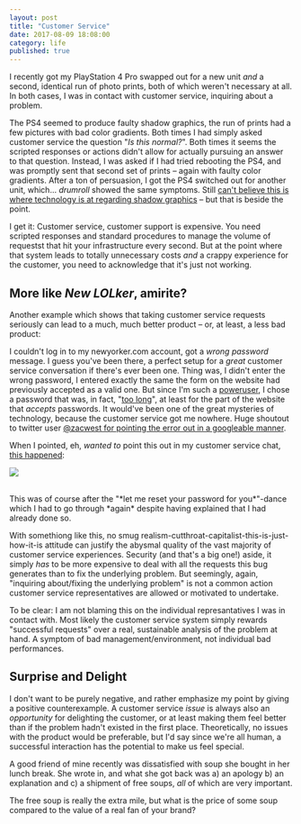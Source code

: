 ```yaml
---
layout: post
title: "Customer Service"
date: 2017-08-09 18:08:00
category: life
published: true
---
```



I recently got my PlayStation 4 Pro swapped out for a new unit *and* a second, identical run of photo prints, both of which weren't necessary at all. In both cases, I was in contact with customer service, inquiring about a problem. 

The PS4 seemed to produce faulty shadow graphics, the run of prints had a few pictures with bad color gradients. Both times I had simply asked customer service the question "*Is this normal?*". Both times it seems the scripted responses or actions didn't allow for actually pursuing an answer to that question. Instead, I was asked if I had tried rebooting the PS4, and was promptly sent that second set of prints – again with faulty color gradients. After a ton of persuasion, I got the PS4 switched out for another unit, which... *drumroll* showed the same symptoms. Still [can't believe this is where technology is at regarding shadow graphics](https://twitter.com/tschoof/status/851830545008951296) – but that is beside the point.

I get it: Customer service, customer support is expensive. You need scripted responses and standard procedures to manage the volume of requestst that hit your infrastructure every second. But at the point where that system leads to totally unnecessary costs *and* a crappy experience for the customer, you need to acknowledge that it's just not working.

## More like *New LOLker*, amirite?

Another example which shows that taking customer service requests seriously can lead to a much, much better product – or, at least, a less bad product:

I couldn't log in to my newyorker.com account, got a *wrong password* message. I guess you've been there, a perfect setup for a *great* customer service conversation if there's ever been one. Thing was, I didn't enter the wrong password, I entered exactly the same the form on the website had previously accepted as a valid one. But since I'm such a [poweruser](https://1password.com/), I chose a password that was, in fact, "[too long](https://www.xkcd.com/936/)", at least for the part of the website that *accepts* passwords. It would've been one of the great mysteries of technology, because the customer service got me nowhere. Huge shoutout to twitter user [@zacwest for pointing the error out in a googleable manner](https://twitter.com/tschoof/status/854786468958621696).

When I pointed, eh, *wanted to* point this out in my customer service chat, [this happened](https://twitter.com/tschoof/status/854786813344587776):

<p class="pic"><a href="http://blog.timmschoof.com/images/newyorker_cs.jpg"><img src="http://blog.timmschoof.com/images/newyorker_cs.jpg"></a></p>
<br>
This was of course after the "*let me reset your password for you*"-dance which I had to go through *again* despite having explained that I had already done so.

With somethiong like this, no smug realism-cutthroat-capitalist-this-is-just-how-it-is attitude can justify the abysmal quality of the vast majority of customer service experiences. Security (and that's a big one!) aside, it simply *has* to be more expensive to deal with all the requests this bug generates than to fix the underlying problem. But seemingly, again, "inquiring about/fixing the underlying problem" is not a common action customer service representatives are allowed or motivated to undertake. 

To be clear: I am not blaming this on the individual represantatives I was in contact with. Most likely the customer service system simply rewards "successful requests" over a real, sustainable analysis of the problem at hand. A symptom of bad management/environment, not individual bad performances. 

## Surprise and Delight

I don't want to be purely negative, and rather emphasize my point by giving a positive counterexample. A customer service *issue* is always also an *opportunity* for delighting the customer, or at least making them feel better than if the problem hadn't existed in the first place. Theoretically, no issues with the product would be preferable, but I'd say since we're all human, a successful interaction has the potential to make us feel special.

A good friend of mine recently was dissatisfied with soup she bought in her lunch break. She wrote in, and what she got back was a) an apology b) an explanation and c) a shipment of free soups, *all* of which are very important. 

The free soup is really the extra mile, but what is the price of some soup compared to the value of a real fan of your brand?